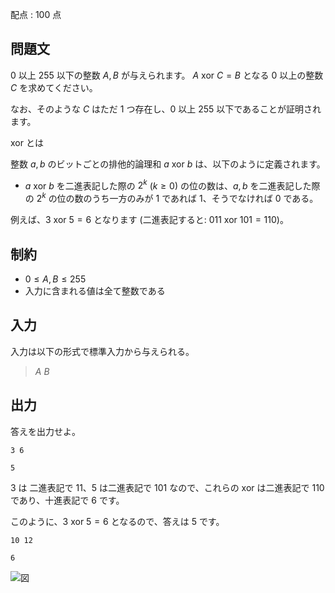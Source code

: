 配点 : $100$ 点

## 問題文

$0$ 以上 $255$ 以下の整数 $A,B$ が与えられます。 $A \text{ xor }C=B$ となる $0$ 以上の整数 $C$ を求めてください。

なお、そのような $C$ はただ $1$ つ存在し、$0$ 以上 $255$ 以下であることが証明されます。

$\text{ xor }$ とは

整数 $a, b$ のビットごとの排他的論理和 $a \text{ xor } b$ は、以下のように定義されます。

- $a \text{ xor } b$ を二進表記した際の $2^k$ ($k \geq 0$) の位の数は、$a, b$ を二進表記した際の $2^k$ の位の数のうち一方のみが $1$ であれば $1$、そうでなければ $0$ である。

例えば、$3 \text{ xor } 5 = 6$ となります (二進表記すると: $011 \text{ xor } 101 = 110$)。

## 制約

- $0\leq A,B \leq 255$
- 入力に含まれる値は全て整数である

## 入力

入力は以下の形式で標準入力から与えられる。

> $A$ $B$

## 出力

答えを出力せよ。  

```input1
3 6
```

```output1
5
```

$3$ は 二進表記で $11$、$5$ は二進表記で $101$ なので、これらの $\text{xor}$ は二進表記で $110$ であり、十進表記で $6$ です。

このように、$3 \text{ xor } 5 = 6$ となるので、答えは $5$ です。

```input2
10 12
```

```output2
6
```

![図](https://img.atcoder.jp/ghi/7295a2123bac11ec5453c66bf19816fc.png)